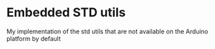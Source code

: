 # Embedded STD utils
My implementation of the std utils that are not available on the Arduino platform by default
